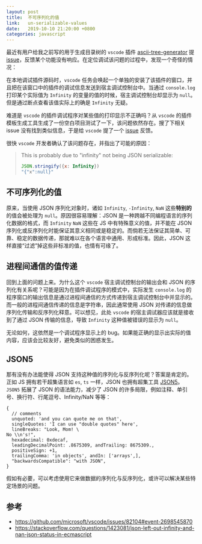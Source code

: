 ```yaml
---
layout: post
title:  不可序列化的值
link:   un-serializable-values
date:   2019-10-10 21:20:00 +0800
categories: javascript
---
```


最近有用户给我之前写的用于生成目录树的 `vscode` 插件 [ascii-tree-generator](https://github.com/aprilandjan/ascii-tree-generator) 提 [issue](https://github.com/aprilandjan/ascii-tree-generator/issues/2)，反馈某个功能没有响应。在定位调试该问题的过程中，发现一个奇怪的情况：

在本地调试插件源码时，`vscode` 任务会唤起一个单独的安装了该插件的窗口，并且把在该窗口中的插件的调试信息发送到宿主调试控制台中。当通过 `console.log` 打印某个实际值为 `Infinity` 的变量的值的时候，宿主调试控制台却显示为 `null`。但是通过断点查看该值实际上的确是 `Infinity` 无疑。

难道是 `vscode` 的插件调试程序对某些值的打印显示不正确吗？从 `vscode` 的插件模板生成工具生成了一份空白项目测试了一下，该问题依然存在。搜了下相关 issue 没有找到类似信息，于是给 `vscode` 提了一个 [issue](https://github.com/microsoft/vscode/issues/82104#event-2698545870) 反馈。

很快 `vscode` 开发者确认了该问题存在，并指出了可能的原因：

> This is probably due to "infinity" not being JSON serializable:
> ```javascript
> JSON.stringify({x: Infinity})
> "{"x":null}"
> ```

## 不可序列化的值

原来，当使用 JSON 序列化对象时，诸如 `Infinity`, `-Infinity`, `NaN` 这些**特别的**的值会被处理为 `null`。原因很容易理解：JSON 是一种跨越不同编程语言的序列化数据的格式，而 `Infinity` `NaN` 这些在 JS 中有特殊意义的值，并不能在 JSON 序列化或反序列化时能保证其意义相同或是稳定的。而倘若无法保证其简单、可靠、稳定的数据传递，那就难以在各个语言中通用、形成标准。因此，JSON 这样直接“过滤”掉这些非标准的值，也情有可缘了。

## 进程间通信的值传递

回到上面的问题上来。为什么这个 `vscode` 宿主调试控制台的输出会和 JSON 的序列化有关系呢？可能是因为在插件调试程序的模式中，实际发生 `console.log` 的程序窗口的输出信息是通过进程间通信的方式传递到宿主调试控制台中并显示的。而一般的进程间通信传递的信息是字符串，因此通常使用 JSON 对传递的信息做序列化传输和反序列化释意。可以想见，此处 `vscode` 的宿主调试器应该就是接收到了通过 JSON 传输的信息，导致 `Infinity` 这种值被错误的显示为 `null`。

无论如何，这依然是一个调试程序显示上的 bug。如果能正确的显示出实际的值内容，应该会比较友好，避免类似的困惑发生。

## JSON5

那有没有办法能使得 JSON 支持这种值的序列化与反序列化呢？答案是肯定的。正如 JS 拥有若干超集语言如 `es`, `ts` 一样，JSON 也拥有超集工具 [JSON5](https://github.com/json5/json5)。`JSON5` 拓展了 JSON 的语法能力，减少了 JSON 的许多局限，例如注释、单引号、换行符、行尾逗号、Infinity/NaN 等等：

```json5
{
  // comments
  unquoted: 'and you can quote me on that',
  singleQuotes: 'I can use "double quotes" here',
  lineBreaks: "Look, Mom! \
No \\n's!",
  hexadecimal: 0xdecaf,
  leadingDecimalPoint: .8675309, andTrailing: 8675309.,
  positiveSign: +1,
  trailingComma: 'in objects', andIn: ['arrays',],
  "backwardsCompatible": "with JSON",
}
```

假如有必要，可以考虑使用它来做数据的序列化与反序列化，或许可以解决某些特定场景的问题。

## 参考

- <https://github.com/microsoft/vscode/issues/82104#event-2698545870>
- <https://stackoverflow.com/questions/1423081/json-left-out-infinity-and-nan-json-status-in-ecmascript>
